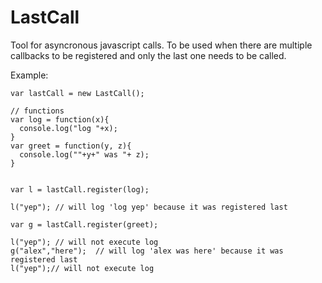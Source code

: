 LastCall
========

Tool for asyncronous javascript calls. To be used when there are multiple callbacks to be registered and only the last one needs to be called.


Example:

```
var lastCall = new LastCall();

// functions 
var log = function(x){
  console.log("log "+x);
}
var greet = function(y, z){
  console.log(""+y+" was "+ z);
}


var l = lastCall.register(log);

l("yep"); // will log 'log yep' because it was registered last

var g = lastCall.register(greet);

l("yep"); // will not execute log
g("alex","here");  // will log 'alex was here' because it was registered last
l("yep");// will not execute log

```

